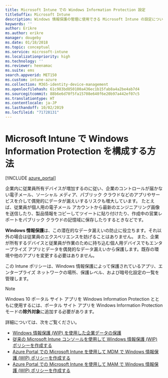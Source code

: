 ```yaml
---
title: Microsoft Intune での Windows Information Protection 設定
titleSuffix: Microsoft Intune
description: Windows 情報保護の管理に使用できる Microsoft Intune の設定について説明します。
keywords: ''
author: Erikre
ms.author: erikre
manager: dougeby
ms.date: 01/18/2018
ms.topic: conceptual
ms.service: microsoft-intune
ms.localizationpriority: high
ms.technology: ''
ms.reviewer: heenamac
ms.suite: ems
search.appverid: MET150
ms.custom: intune-azure
ms.collection: M365-identity-device-management
ms.openlocfilehash: 61c983bd850100a436ec1b15fab8a4a2be4ab7d4
ms.sourcegitcommit: 88b6e6d70f5fa15708e640f6e20b97a442ef07c5
ms.translationtype: HT
ms.contentlocale: ja-JP
ms.lasthandoff: 10/02/2019
ms.locfileid: "71728131"
---
```

# <a name="how-to-configure-windows-information-protection-in-microsoft-intune"></a>Microsoft Intune で Windows Information Protection を構成する方法

[!INCLUDE [azure_portal](../includes/azure_portal.md)]

企業内に従業員所有デバイスが増加するのに従い、企業のコントロールが届かない電子メール、ソーシャル メディア、パブリック クラウドなどのアプリやサービスを介して偶発的にデータが漏えいするリスクも増大しています。 たとえば、従業員が個人用の電子メール アカウントから最新のエンジニアリング画像を送信したり、製品情報をコピーしてツイートに貼り付けたり、作成中の営業レポートをパブリック クラウドの記憶域に保存したりするときなどです。

**Windows 情報保護**は、この潜在的なデータ漏えいの防止に役立ちます。それ以外の場合は従業員のエクスペリエンスを妨げることはありません。 また、企業が所有するデバイスと従業員が作業のために持ち込む個人用デバイスでもエンタープライズ アプリとデータを偶発的なデータ漏えいから保護します。既存の環境や他のアプリを変更する必要はありません。

この Intune ポリシーは、Windows 情報保護によって保護されているアプリ、エンタープライズ ネットワークの場所、保護レベル、および暗号化設定の一覧を管理します。

>[!NOTE]
> Windows 10 ポータル サイト アプリを Windows Information Protection とともに使用するには、ポータル サイト アプリを Windows Information Protection モードの**除外対象**に追加する必要があります。 

詳細については、次をご覧ください。
- [Windows 情報保護 (WIP) を使用した企業データの保護](https://technet.microsoft.com/itpro/windows/keep-secure/protect-enterprise-data-using-wip)
- [従来の Microsoft Intune コンソールを使用して Windows 情報保護 (WIP) ポリシーを作成する](https://docs.microsoft.com/windows/threat-protection/windows-information-protection/create-wip-policy-using-intune)
- [Azure Portal での Microsoft Intune を使用して MDM で Windows 情報保護 (WIP) ポリシーを作成する](https://docs.microsoft.com/windows/threat-protection/windows-information-protection/create-wip-policy-using-intune-azure)
- [Azure Portal での Microsoft Intune を使用して MAM で Windows 情報保護 (WIP) ポリシーを作成する](https://docs.microsoft.com/windows/threat-protection/windows-information-protection/create-wip-policy-using-mam-intune-azure)
